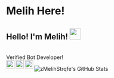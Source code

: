 # Melih Here!
## Hello! I'm Melih! <img src="https://raw.githubusercontent.com/MartinHeinz/MartinHeinz/master/wave.gif" width="30px">

<br> Verified Bot Developer! <br/>
<a href="https://www.youtube.com/zMelihStrqfe">
  <img align="left" alt="zMelihStrqfe | YouTube" width="22px" src="https://cdn.jsdelivr.net/npm/simple-icons@v3/icons/youtube.svg" />
</a>
<a href="https://dsc.bio/melihqwe">
  <img align="left" alt="melih#1337 | Discord" width="22px" src="https://cdn.jsdelivr.net/npm/simple-icons@3.4.0/icons/discord.svg" />
</a>
<a href="https://github.com/zMelihStrqfe">
  <img align="left" alt="zMelihStrqfe | GitHub" width="22px" src="https://cdn.jsdelivr.net/npm/simple-icons@v3/icons/github.svg" />
</a>


![zMelihStrqfe's GitHub Stats](https://github-readme-stats.vercel.app/api?username=zMelihStrqfe&show_icons=true&theme=gruvbox)
